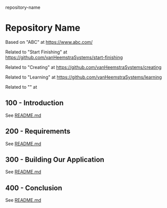 repository-name
# Repository Name

Based on "ABC" at https://www.abc.com/

Related to "Start Finishing" at https://github.com/vanHeemstraSystems/start-finishing

Related to "Creating" at https://github.com/vanHeemstraSystems/creating

Related to "Learning" at https://github.com/vanHeemstraSystems/learning

Related to "" at 

## 100 - Introduction

See [README.md](./100/README.md)

## 200 - Requirements

See [README.md](./200/README.md)

## 300 - Building Our Application

See [README.md](./300/README.md)

## 400 - Conclusion

See [README.md](./400/README.md)
